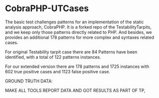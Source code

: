# CobraPHP-UTCases

The basic test challenges patterns for an implementation of the static analysis approach, CobraPHP. It is a forked repo of the TestabilityTarpits, and we keep only those patterns directly related to PHP. And besides, we provides an additional 178 patterns for more complex and syntaxes related cases. 

For original Testability tarpit case there are 84 Patterns have been identified, with a total of 122 patterns instances.

For our extended version there are 178 patterns and 1725 instances with 602 true positive cases and 1123 false positive case. 

GROUND TRUTH DATA: 

MAKE ALL TOOLS REPORT DATA AND GOT RESULTS AS PART OF TP,